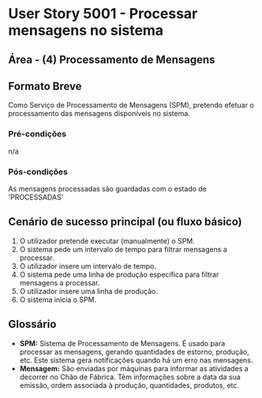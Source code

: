 # User Story 5001 - Processar mensagens no sistema

## Área - (4) Processamento de Mensagens

## Formato Breve

Como Serviço de Processamento de Mensagens (SPM), pretendo efetuar o processamento das mensagens disponíveis no sistema.

### Pré-condições

n/a

### Pós-condições

As mensagens processadas são guardadas com o estado de 'PROCESSADAS'

## Cenário de sucesso principal (ou fluxo básico)

1. O utilizador pretende executar (manualmente) o SPM.
2. O sistema pede um intervalo de tempo para filtrar mensagens a processar.
3. O utilizador insere um intervalo de tempo.
4. O sistema pede uma linha de produção específica para filtrar mensagens a processar.
5. O utilizador insere uma linha de produção.
6. O sistema inicia o SPM.

## Glossário

- **SPM:** Sistema de Processamento de Mensagens. É usado para processar as mensagens, gerando quantidades de estorno, produção, etc. Este sistema gera notificações quando há um erro nas mensagens.
- **Mensagem:** São enviadas por máquinas para informar as atividades a decorrer no Chão de Fábrica. Têm informações sobre a data da sua emissão, ordem associada à produção, quantidades, produtos, etc.
